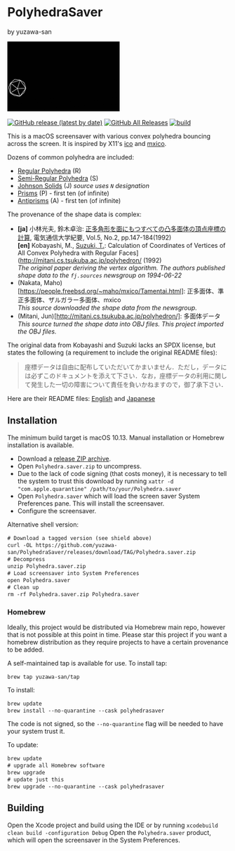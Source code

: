 # PolyhedraSaver
by yuzawa-san

![Example](demo.gif)

[![GitHub release (latest by date)](https://img.shields.io/github/v/release/yuzawa-san/PolyhedraSaver)](https://github.com/yuzawa-san/PolyhedraSaver/releases)
[![GitHub All Releases](https://img.shields.io/github/downloads/yuzawa-san/PolyhedraSaver/total)](https://github.com/yuzawa-san/PolyhedraSaver/releases)
[![build](https://github.com/yuzawa-san/PolyhedraSaver/workflows/build/badge.svg)](https://github.com/yuzawa-san/PolyhedraSaver/actions)

This is a macOS screensaver with various convex polyhedra bouncing across the screen.
It is inspired by X11's [ico](https://www.x.org/releases/unsupported/programs/ico/) and [mxico](https://people.freebsd.org/~maho/mxico/Tamentai.html).

Dozens of common polyhedra are included:

* [Regular Polyhedra](https://en.wikipedia.org/wiki/Regular_polyhedron) (R)
* [Semi-Regular Polyhedra](https://en.wikipedia.org/wiki/Semiregular_polyhedron) (S)
* [Johnson Solids](https://en.wikipedia.org/wiki/Johnson_solid) (J) _source uses `N` designation_
* [Prisms](https://en.wikipedia.org/wiki/Prism_%28geometry%29) (P) - first ten (of infinite)
* [Antiprisms](https://en.wikipedia.org/wiki/Antiprism) (A) - first ten (of infinite)

The provenance of the shape data is complex:

* **[ja]** 小林光夫, 鈴木卓治: [正多角形を面にもつすべての凸多面体の頂点座標の計算](https://ndlonline.ndl.go.jp/#!/detail/R300000002-I3803620-00), 電気通信大学紀要, Vol.5, No.2, pp.147-184(1992)  
**[en]** Kobayashi, M., [Suzuki, T.](https://www.rekihaku.ac.jp/research/researcher/suzuki_takuzi/): Calculation of Coordinates of Vertices of All Convex Polyhedra with Regular Faces](http://mitani.cs.tsukuba.ac.jp/polyhedron/ (1992)  
_The original paper deriving the vertex algorithm. The authors published shape data to the `fj.sources` newsgroup on 1994-06-22_
* (Nakata, Maho)[https://people.freebsd.org/~maho/mxico/Tamentai.html]: 正多面体、準正多面体、ザルガラー多面体、mxico  
_This source downloaded the shape data from the newsgroup._
* (Mitani, Jun)[http://mitani.cs.tsukuba.ac.jp/polyhedron/]: 多面体データ  
_This source turned the shape data into OBJ files. This project imported the OBJ files._

The original data from Kobayashi and Suzuki lacks an SPDX license, but states the following (a requirement to include the original README files):

> 座標データは自由に配布していただいてかまいません．ただし，データには必ずこのドキュメントを添えて下さい．なお，座標データの利用に関して発生した一切の障害について責任を負いかねますので，御了承下さい．

Here are their README files: [English](third-party/README.txt) and [Japanese](third-party/READMEj.txt)

## Installation

The minimum build target is macOS 10.13. Manual installation or Homebrew installation is available.

* Download a [release ZIP archive](https://github.com/yuzawa-san/PolyhedraSaver/releases).
* Open `Polyhedra.saver.zip` to uncompress.
* Due to the lack of code signing (that costs money), it is necessary to tell the system to trust this download by running `xattr -d "com.apple.quarantine" /path/to/your/Polyhedra.saver`
* Open `Polyhedra.saver` which will load the screen saver System Preferences pane. This will install the screensaver.
* Configure the screensaver.

Alternative shell version:

```console
# Download a tagged version (see shield above)
curl -OL https://github.com/yuzawa-san/PolyhedraSaver/releases/download/TAG/Polyhedra.saver.zip
# Decompress
unzip Polyhedra.saver.zip
# Load screensaver into System Preferences
open Polyhedra.saver
# Clean up
rm -rf Polyhedra.saver.zip Polyhedra.saver
```

### Homebrew

Ideally, this project would be distributed via Homebrew main repo, however that is not possible at this point in time.
Please star this project if you want a homebrew distribution as they require projects to have a certain provenance to be added.

A self-maintained tap is available for use. To install tap:
```console
brew tap yuzawa-san/tap
```

To install:
```console
brew update
brew install --no-quarantine --cask polyhedrasaver
```
The code is not signed, so the `--no-quarantine` flag will be needed to have your system trust it.

To update:
```console
brew update
# upgrade all Homebrew software
brew upgrade
# update just this
brew upgrade --no-quarantine --cask polyhedrasaver
```

## Building

Open the Xcode project and build using the IDE or by running `xcodebuild clean build -configuration Debug`
Open the `Polyhedra.saver` product, which will open the screensaver in the System Preferences.